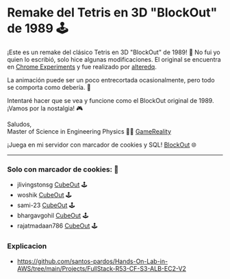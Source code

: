# Remake del Tetris en 3D "BlockOut" de 1989 🕹️

¡Este es un remake del clásico Tetris en 3D "BlockOut" de 1989! 👾 No fui yo quien lo escribió, solo hice algunas modificaciones. El original se encuentra en [Chrome Experiments](http://www.chromeexperiments.com/detail/cubeout/?f=) y fue realizado por [alteredq](https://github.com/alteredq).

La animación puede ser un poco entrecortada ocasionalmente, pero todo se comporta como debería. 🔄

Intentaré hacer que se vea y funcione como el BlockOut original de 1989. ¡Vamos por la nostalgia! 🎮

Saludos,  
Master of Science in Engineering Physics   👨‍🔬 
[GameReality](https://gamereality.se/)

¡Juega en mi servidor con marcador de cookies y SQL! [BlockOut](https://blockout.nu) 🌐

---

### Solo con marcador de cookies: 🍪
- jlivingstonsg     [CubeOut](https://jlivingstonsg.github.io/BlockOut/)       🕹️
- woshik            [CubeOut](https://woshik.github.io/cube-game/)       🕹️
- sami-23           [CubeOut](https://sami-23.github.io/BlockOut/) 🕹️
- bhargavgohil      [CubeOut](https://bhargavgohil.github.io/)    🕹️
- rajatmadaan786    [CubeOut](  https://rajatmadaan786.github.io/blockout/)    🕹️



### Explicacion
- https://github.com/santos-pardos/Hands-On-Lab-in-AWS/tree/main/Projects/FullStack-R53-CF-S3-ALB-EC2-V2
